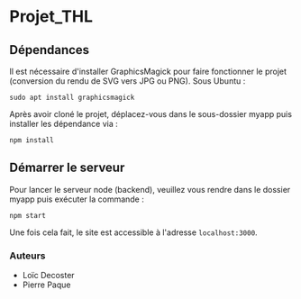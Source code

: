 # Projet_THL

## Dépendances

Il est nécessaire d'installer GraphicsMagick pour faire fonctionner le projet (conversion du rendu de SVG vers JPG ou PNG). 
Sous Ubuntu : 

    sudo apt install graphicsmagick

Après avoir cloné le projet, déplacez-vous dans le sous-dossier myapp puis installer les dépendance via :

    npm install

## Démarrer le serveur

Pour lancer le serveur node (backend), veuillez vous rendre dans le dossier myapp puis exécuter la commande :

    npm start

Une fois cela fait, le site est accessible à l'adresse `localhost:3000`.

### Auteurs

  + Loïc Decoster
  + Pierre Paque

